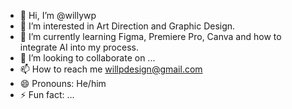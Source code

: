 - 👋 Hi, I’m @willywp
- 👀 I’m interested in Art Direction and Graphic Design.
- 🌱 I’m currently learning Figma, Premiere Pro, Canva and how to integrate AI into my process.
- 💞️ I’m looking to collaborate on ...
- 📫 How to reach me willpdesign@gmail.com
- 😄 Pronouns: He/him
- ⚡ Fun fact: ...

<!---
willywp67/willywp67 is a ✨ special ✨ repository because its `README.md` (this file) appears on your GitHub profile.
You can click the Preview link to take a look at your changes.
--->
